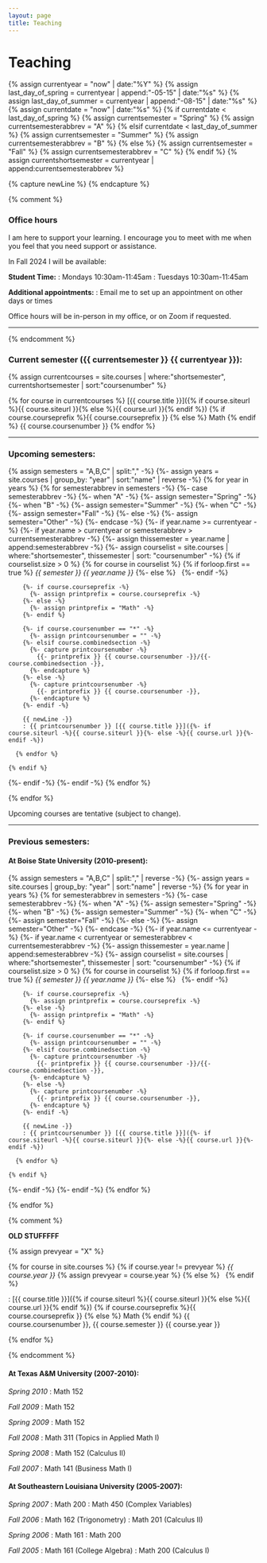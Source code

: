 ```yaml
---
layout: page
title: Teaching
---
```


# Teaching

{% assign currentyear = "now" | date:"%Y" %}
{% assign last_day_of_spring = currentyear | append:"-05-15" | date:"%s" %}
{% assign last_day_of_summer = currentyear | append:"-08-15" | date:"%s" %}
{% assign currentdate = "now" | date:"%s" %}
{% if currentdate < last_day_of_spring %}
  {% assign currentsemester = "Spring" %}
  {% assign currentsemesterabbrev = "A" %}
{% elsif currentdate < last_day_of_summer %}
  {% assign currentsemester = "Summer" %}
  {% assign currentsemesterabbrev = "B" %}
{% else %}
  {% assign currentsemester = "Fall" %}
  {% assign currentsemesterabbrev = "C" %}
{% endif %}
{% assign currentshortsemester = currentyear | append:currentsemesterabbrev %}

{% capture newLine %}
{% endcapture %}

{% comment %}
### Office hours

I am here to support your learning.
I encourage you to meet with me when you feel that you need support or assistance.

In Fall 2024 I will be available:

**Student Time:**
: Mondays 10:30am-11:45am
: Tuesdays 10:30am-11:45am

**Additional appointments:**
: Email me to set up an appointment on other days or times

Office hours will be in-person in my office, or on Zoom if requested.

---
{% endcomment %}


### Current semester ({{ currentsemester }} {{ currentyear }}):

{% assign currentcourses = site.courses | where:"shortsemester", currentshortsemester | sort:"coursenumber" %}

{% for course in currentcourses %}
[{{ course.title }}]({% if course.siteurl %}{{ course.siteurl }}{% else %}{{ course.url }}{% endif %})
{% if course.courseprefix %}{{ course.courseprefix }} {% else %} Math {% endif %} {{ course.coursenumber }}
{% endfor %}

---

### Upcoming semesters:

{% assign semesters = "A,B,C" | split:"," -%}
{%- assign years = site.courses | group_by: "year" | sort:"name" | reverse -%}
{% for year in years %}
  {% for semesterabbrev in semesters -%}
  {%- case semesterabbrev -%}
    {%- when "A" -%}
      {%- assign semester="Spring" -%}
    {%- when "B" -%}
      {%- assign semester="Summer" -%}
    {%- when "C" -%}
      {%- assign semester="Fall" -%}
    {%- else -%}
      {%- assign semester="Other" -%}
  {%- endcase -%}
  {%- if year.name >= currentyear -%}
  {%- if year.name > currentyear or semesterabbrev > currentsemesterabbrev -%}
    {%- assign thissemester = year.name | append:semesterabbrev -%}
    {%- assign courselist = site.courses | where:"shortsemester", thissemester | sort: "coursenumber" -%}
    {% if courselist.size > 0 %}
      {% for course in courselist %}
        {% if forloop.first == true %}
*{{ semester }} {{ year.name }}*
        {%- else %}
&nbsp;
        {%- endif -%}

        {%- if course.courseprefix -%}
          {%- assign printprefix = course.courseprefix -%}
        {%- else -%}
          {%- assign printprefix = "Math" -%}
        {%- endif %}

        {%- if course.coursenumber == "*" -%}
          {%- assign printcoursenumber = "" -%}
        {%- elsif course.combinedsection -%}
          {%- capture printcoursenumber -%}
            {{- printprefix }} {{ course.coursenumber -}}/{{- course.combinedsection -}},
          {%- endcapture %}
        {%- else -%}
          {%- capture printcoursenumber -%}
            {{- printprefix }} {{ course.coursenumber -}},
          {%- endcapture %}
        {%- endif -%}

        {{ newLine -}}
        : {{ printcoursenumber }} [{{ course.title }}]({%- if course.siteurl -%}{{ course.siteurl }}{%- else -%}{{ course.url }}{%- endif -%})

      {% endfor %}

    {% endif %}

  {%- endif -%}
  {%- endif -%}
  {% endfor %}

{% endfor %}

Upcoming courses are tentative (subject to change).


---

### Previous semesters:

#### At Boise State University (2010-present):

{% assign semesters = "A,B,C" | split:"," | reverse -%}
{%- assign years = site.courses | group_by: "year" | sort:"name" | reverse -%}
{% for year in years %}
  {% for semesterabbrev in semesters -%}
  {%- case semesterabbrev -%}
    {%- when "A" -%}
      {%- assign semester="Spring" -%}
    {%- when "B" -%}
      {%- assign semester="Summer" -%}
    {%- when "C" -%}
      {%- assign semester="Fall" -%}
    {%- else -%}
      {%- assign semester="Other" -%}
  {%- endcase -%}
  {%- if year.name <= currentyear -%}
  {%- if year.name < currentyear or semesterabbrev < currentsemesterabbrev -%}
    {%- assign thissemester = year.name | append:semesterabbrev -%}
    {%- assign courselist = site.courses | where:"shortsemester", thissemester | sort: "coursenumber" -%}
    {% if courselist.size > 0 %}
      {% for course in courselist %}
        {% if forloop.first == true %}
*{{ semester }} {{ year.name }}*
        {%- else %}
&nbsp;
        {%- endif -%}

        {%- if course.courseprefix -%}
          {%- assign printprefix = course.courseprefix -%}
        {%- else -%}
          {%- assign printprefix = "Math" -%}
        {%- endif %}

        {%- if course.coursenumber == "*" -%}
          {%- assign printcoursenumber = "" -%}
        {%- elsif course.combinedsection -%}
          {%- capture printcoursenumber -%}
            {{- printprefix }} {{ course.coursenumber -}}/{{- course.combinedsection -}},
          {%- endcapture %}
        {%- else -%}
          {%- capture printcoursenumber -%}
            {{- printprefix }} {{ course.coursenumber -}},
          {%- endcapture %}
        {%- endif -%}

        {{ newLine -}}
        : {{ printcoursenumber }} [{{ course.title }}]({%- if course.siteurl -%}{{ course.siteurl }}{%- else -%}{{ course.url }}{%- endif -%})

      {% endfor %}

    {% endif %}

  {%- endif -%}
  {%- endif -%}
  {% endfor %}

{% endfor %}



{% comment %}

**OLD STUFFFFF**

{% assign prevyear = "X" %}

{% for course in site.courses %}
{% if course.year != prevyear %} *{{ course.year }}* {% assign prevyear = course.year %} {% else %} &nbsp; {% endif %}

: [{{ course.title }}]({% if course.siteurl %}{{ course.siteurl }}{% else %}{{ course.url }}{% endif %})
{% if course.courseprefix %}{{ course.courseprefix }} {% else %} Math {% endif %} {{ course.coursenumber }}, {{ course.semester }} {{ course.year }}

{% endfor %}

{% endcomment %}



#### At Texas A&M University (2007-2010):
*Spring 2010*
: Math 152

*Fall 2009*
: Math 152

*Spring 2009*
: Math 152

*Fall 2008*
: Math 311 (Topics in Applied Math I)

*Spring 2008*
: Math 152 (Calculus II)

*Fall 2007*
: Math 141 (Business Math I)



#### At Southeastern Louisiana University (2005-2007):
*Spring 2007*
: Math 200
: Math 450 (Complex Variables)

*Fall 2006*
: Math 162 (Trigonometry)
: Math 201 (Calculus II)

*Spring 2006*
: Math 161
: Math 200

*Fall 2005*
: Math 161 (College Algebra)
: Math 200 (Calculus I)
